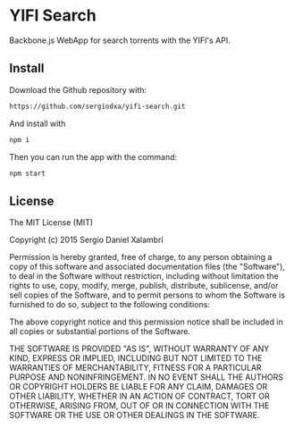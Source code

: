# YIFI Search
Backbone.js WebApp for search torrents with the YIFI's API.

## Install
Download the Github repository with:

```bash
https://github.com/sergiodxa/yifi-search.git
```

And install with

```bash
npm i
```

Then you can run the app with the command:

```bash
npm start
```

## License
The MIT License (MIT)

Copyright (c) 2015 Sergio Daniel Xalambrí

Permission is hereby granted, free of charge, to any person obtaining a copy
of this software and associated documentation files (the "Software"), to deal
in the Software without restriction, including without limitation the rights
to use, copy, modify, merge, publish, distribute, sublicense, and/or sell
copies of the Software, and to permit persons to whom the Software is
furnished to do so, subject to the following conditions:

The above copyright notice and this permission notice shall be included in all
copies or substantial portions of the Software.

THE SOFTWARE IS PROVIDED "AS IS", WITHOUT WARRANTY OF ANY KIND, EXPRESS OR
IMPLIED, INCLUDING BUT NOT LIMITED TO THE WARRANTIES OF MERCHANTABILITY,
FITNESS FOR A PARTICULAR PURPOSE AND NONINFRINGEMENT. IN NO EVENT SHALL THE
AUTHORS OR COPYRIGHT HOLDERS BE LIABLE FOR ANY CLAIM, DAMAGES OR OTHER
LIABILITY, WHETHER IN AN ACTION OF CONTRACT, TORT OR OTHERWISE, ARISING FROM,
OUT OF OR IN CONNECTION WITH THE SOFTWARE OR THE USE OR OTHER DEALINGS IN THE
SOFTWARE.